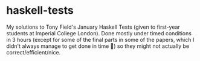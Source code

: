 # haskell-tests
My solutions to Tony Field's January Haskell Tests (given to first-year students at Imperial College London). Done mostly under timed conditions in 3 hours (except for some of the final parts in some of the papers, which I didn't always manage to get done in time 🙁) so they might not actually be correct/efficient/nice.
